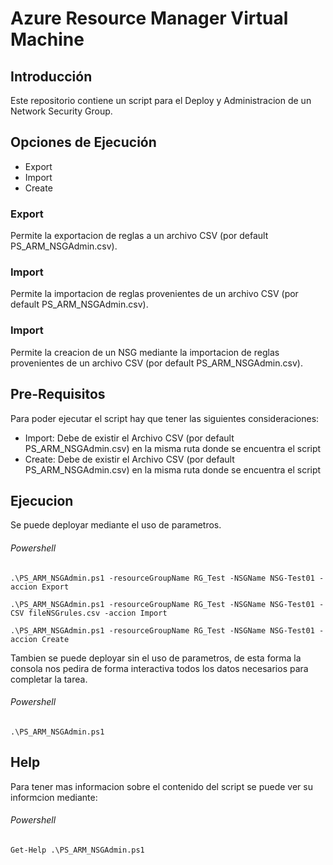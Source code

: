 # Azure Resource Manager Virtual Machine

## Introducción

Este repositorio contiene un script para el Deploy y Administracion de un Network Security Group.

## Opciones de Ejecución

* Export
* Import
* Create

### Export

Permite la exportacion de reglas a un archivo CSV (por default PS_ARM_NSGAdmin.csv).

### Import

Permite la importacion de reglas provenientes de un archivo CSV (por default PS_ARM_NSGAdmin.csv).

### Import

Permite la creacion de un NSG mediante la importacion de reglas provenientes de un archivo CSV (por default PS_ARM_NSGAdmin.csv).

## Pre-Requisitos

Para poder ejecutar el script hay que tener las siguientes consideraciones:
* Import: Debe de existir el Archivo CSV (por default PS_ARM_NSGAdmin.csv) en la misma ruta donde se encuentra el script
* Create: Debe de existir el Archivo CSV (por default PS_ARM_NSGAdmin.csv) en la misma ruta donde se encuentra el script

## Ejecucion

Se puede deployar mediante el uso de parametros.

###### Powershell

`.\PS_ARM_NSGAdmin.ps1 -resourceGroupName RG_Test -NSGName NSG-Test01 -accion Export`

`.\PS_ARM_NSGAdmin.ps1 -resourceGroupName RG_Test -NSGName NSG-Test01 -CSV fileNSGrules.csv -accion Import`

`.\PS_ARM_NSGAdmin.ps1 -resourceGroupName RG_Test -NSGName NSG-Test01 -accion Create`

Tambien se puede deployar sin el uso de parametros, de esta forma la consola nos pedira de forma interactiva todos los datos necesarios para completar la tarea.

###### Powershell

`.\PS_ARM_NSGAdmin.ps1`

## Help

Para tener mas informacion sobre el contenido del script se puede ver su informcion mediante:

###### Powershell

`Get-Help .\PS_ARM_NSGAdmin.ps1`